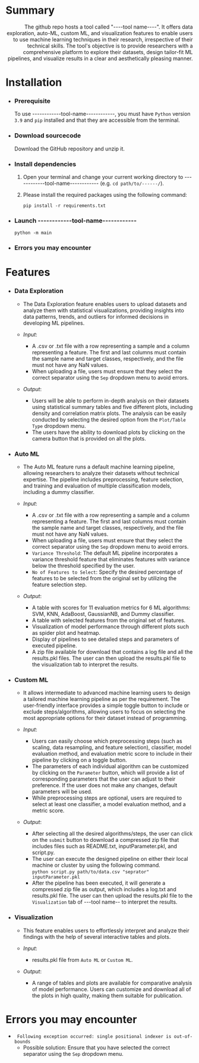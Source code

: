 # Summary
<div style="text-align: right">  The github repo hosts a tool called "----tool name----". It offers data exploration, auto-ML, custom ML, and visualization features to enable users to use machine learning techniques in their research, irrespective of their technical skills. The tool's objective is to provide researchers with a comprehensive platform to explore their datasets, design tailor-fit ML pipelines, and visualize results in a clear and aesthetically pleasing manner. </div> 





# Installation

  - ### Prerequisite 
    
    To use ------------tool-name------------, you must have ```Python``` version ```3.9``` and ```pip``` installed
    and that they are accessible from the terminal.
    
  - ### Download sourcecode 
    Download the GitHub repository and unzip it.
    
  - ### Install dependencies  
    1. Open your terminal and change your current working directory to ------------tool-name------------ (e.g. ```cd path/to/------/```). 
    2. Please install the required packages using the following command: 
      
       ```pip install -r requirements.txt``` 
       
  - ### Launch  ------------tool-name------------
      
       ```python -m main``` 
       
  - ### Errors you may encounter


# Features

  - ### Data Exploration
    -  The Data Exploration feature enables users to upload datasets and analyze them with statistical visualizations, providing insights into data patterns, trends, and outliers for informed decisions in developing ML pipelines.  
    
    -  <i>Input</i>:  
       -  A .csv or .txt file with a row representing a sample and a column representing a feature. The first and last columns must contain the sample name and target classes, respectively, and the file must not have any NaN values.  
       -  When uploading a file, users must ensure that they select the correct separator using the ```Sep``` dropdown menu to avoid errors.
   
    -  <i>Output</i>:
       -  Users will be able to perform in-depth analysis on their datasets using statistical summary tables and five different plots, including density and correlation matrix plots. The analysis can be easily conducted by selecting the desired option from the ```Plot/Table Type``` dropdown menu.
       -  The users have the ability to download plots by clicking on the camera button that is provided on all the plots.
       
 - ### Auto ML
 
   - The Auto ML feature runs a default machine learning pipeline, allowing researchers to analyze their datasets without technical expertise. The pipeline includes preprocessing, feature selection, and training and evaluation of multiple classification models, including a dummy classifier. 
  
   -  <i>Input</i>:  
       -  A .csv or .txt file with a row representing a sample and a column representing a feature. The first and last columns must contain the sample name and target classes, respectively, and the file must not have any NaN values.  
       -  When uploading a file, users must ensure that they select the correct separator using the ```Sep``` dropdown menu to avoid errors.
       -  ```Variance Threshold```: The default ML pipeline incorporates a variance threshold feature that eliminates features with variance below the threshold specified by the user.
       -  ```No of Features to Select```: Specify the desired percentage of features to be selected from the original set by utilizing the feature selection step.


   -  <i>Output</i>: 
       -  A table with scores for 11 evaluation metrics for 6 ML algorithms: SVM, KNN, AdaBoost, GaussianNB, and Dummy classifier. 
       -  A table with selected features from the original set of features.
       -  Visualization of model performance through different plots such as spider plot and heatmap.
       -  Display of pipelines to see detailed steps and parameters of executed pipeline.
       -  A zip file available for download that contains a log file and all the results.pkl files. The user can then upload the results.pkl file to the visualization tab to interpret the results.
      
 - ### Custom ML
 
   -  It allows intermediate to advanced machine learning users to design a tailored machine learning pipeline as per the requirement. The user-friendly interface provides a simple toggle button to include or exclude steps/algorithms, allowing users to focus on selecting the most appropriate options for their dataset instead of programming.
   
   -  <i>Input</i>:  
       -  Users can easily choose which preprocessing steps (such as scaling, data resampling, and feature selection), classifier, model evaluation method, and evaluation metric score to include in their pipeline by clicking on a toggle button.
       -  The parameters of each individual algorithm can be customized by clicking on the ```Parameter``` button, which will provide a list of corresponding parameters that the user can adjust to their preference. If the user does not make any changes, default parameters will be used.
       - While preprocessing steps are optional, users are required to select at least one classifier, a model evaluation method, and a metric score.

   -  <i>Output</i>:  
       -  After selecting all the desired algorithms/steps, the user can click on the ```submit``` button to download a compressed zip file that includes files such as README.txt, inputParameter.pkl, and script.py.
       - The user can execute the designed pipeline on either their local machine or cluster by using the following command.  
         ```python script.py path/to/data.csv "seprator" inputParameter.pkl```
       - After the pipeline has been executed, it will generate a compressed zip file as output, which includes a log.txt and results.pkl file. The user can then upload the results.pkl file to the ```Visualization``` tab of ---tool name-- to interpret the results.
 
- ### Visualization
 
   -  This feature enables users to effortlessly interpret and analyze their findings with the help of several interactive tables and plots.
   
   -  <i>Input</i>:  
       -  results.pkl file from ```Auto ML``` or ```Custom ML```.
       
   -  <i>Output</i>: 
       -  A range of tables and plots are available for comparative analysis of model performance. Users can customize and download all of the plots in high quality, making them suitable for publication.



# Errors you may encounter
  - ``` Following exception occurred: single positional indexer is out-of-bounds```
    - Possible solution: Ensure that you have selected the correct separator using the ```Sep``` dropdown menu.
